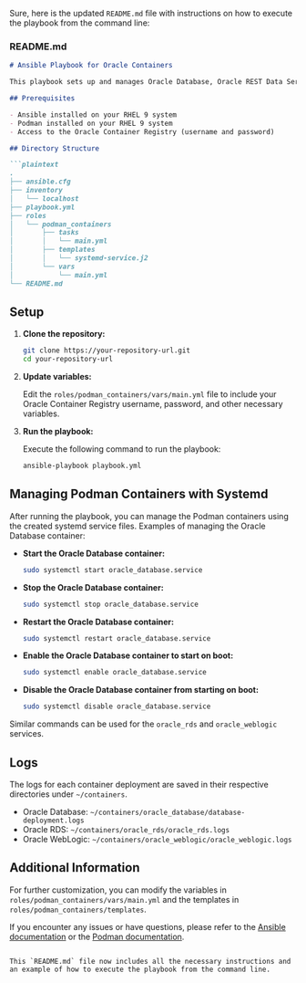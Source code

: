 Sure, here is the updated `README.md` file with instructions on how to execute the playbook from the command line:

### README.md
```markdown
# Ansible Playbook for Oracle Containers

This playbook sets up and manages Oracle Database, Oracle REST Data Services, and Oracle WebLogic containers using Podman on RHEL 9. Each container is managed with a systemd service for starting, stopping, and restarting the containers.

## Prerequisites

- Ansible installed on your RHEL 9 system
- Podman installed on your RHEL 9 system
- Access to the Oracle Container Registry (username and password)

## Directory Structure

```plaintext
.
├── ansible.cfg
├── inventory
│   └── localhost
├── playbook.yml
├── roles
│   └── podman_containers
│       ├── tasks
│       │   └── main.yml
│       ├── templates
│       │   └── systemd-service.j2
│       └── vars
│           └── main.yml
└── README.md
```

## Setup

1. **Clone the repository:**

   ```sh
   git clone https://your-repository-url.git
   cd your-repository-url
   ```

2. **Update variables:**

   Edit the `roles/podman_containers/vars/main.yml` file to include your Oracle Container Registry username, password, and other necessary variables.

3. **Run the playbook:**

   Execute the following command to run the playbook:

   ```sh
   ansible-playbook playbook.yml
   ```

## Managing Podman Containers with Systemd

After running the playbook, you can manage the Podman containers using the created systemd service files. Examples of managing the Oracle Database container:

- **Start the Oracle Database container:**

  ```sh
  sudo systemctl start oracle_database.service
  ```

- **Stop the Oracle Database container:**

  ```sh
  sudo systemctl stop oracle_database.service
  ```

- **Restart the Oracle Database container:**

  ```sh
  sudo systemctl restart oracle_database.service
  ```

- **Enable the Oracle Database container to start on boot:**

  ```sh
  sudo systemctl enable oracle_database.service
  ```

- **Disable the Oracle Database container from starting on boot:**

  ```sh
  sudo systemctl disable oracle_database.service
  ```

Similar commands can be used for the `oracle_rds` and `oracle_weblogic` services.

## Logs

The logs for each container deployment are saved in their respective directories under `~/containers`.

- Oracle Database: `~/containers/oracle_database/database-deployment.logs`
- Oracle RDS: `~/containers/oracle_rds/oracle_rds.logs`
- Oracle WebLogic: `~/containers/oracle_weblogic/oracle_weblogic.logs`

## Additional Information

For further customization, you can modify the variables in `roles/podman_containers/vars/main.yml` and the templates in `roles/podman_containers/templates`.

If you encounter any issues or have questions, please refer to the [Ansible documentation](https://docs.ansible.com/) or the [Podman documentation](https://podman.io/getting-started/).

```

This `README.md` file now includes all the necessary instructions and an example of how to execute the playbook from the command line.

